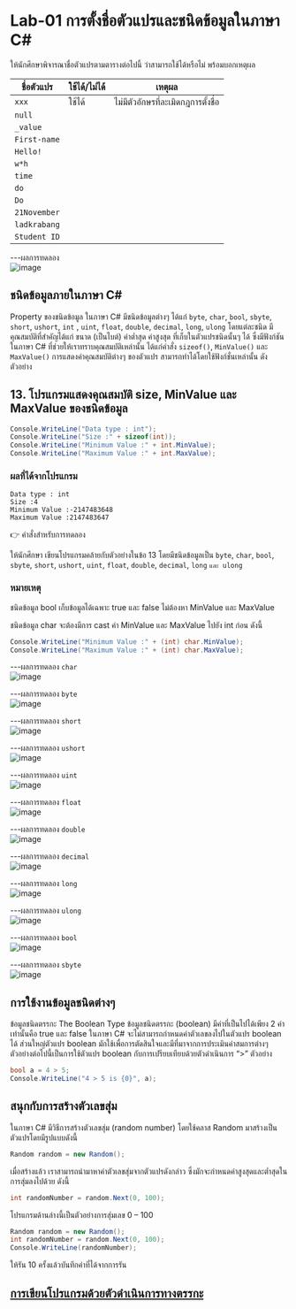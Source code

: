 # Lab-01 การตั้งชื่อตัวแปรและชนิดข้อมูลในภาษา C\#


 ให้นักศึกษาพิจารณาชื่อตัวแปรตามตารางต่อไปนี้ ว่าสามารถใช้ได้หรือไม่ พร้อมบอกเหตุผล

| ชื่อตัวแปร | ใช้ได้/ไม่ได้ | เหตุผล|
|--|--|--|
| `xxx`     | ใช้ได้ | ไม่มีตัวอักษรที่ละเมิดกฎการตั้งชื่อ |
| `null` | | |
| `_value` | | |
| `First-name`| | |
| `Hello!` | | |
| `w*h` | | |
| `time` | | |
| `do` | | |
| `Do` | | |
| `21November`| | |
| `ladkrabang`| | |
| `Student ID`| | |


---ผลการทดลอง<br>
![image](https://user-images.githubusercontent.com/115067018/233422154-ad8cdc90-14dc-4aea-8de8-7a0c03283c8b.png)



## ชนิดข้อมูลภายในภาษา C\#

Property ของชนิดข้อมูล ในภาษา C# มีชนิดข้อมูลต่างๆ ได้แก่ `byte`, `char`, `bool`, `sbyte`, `short`, `ushort`, `int` , `uint`, `float`, `double`, `decimal`, `long`, `ulong` โดยแต่ละชนิด มีคุณสมบัติที่สำคัญได้แก่ ขนาด (เป็นไบต์) ค่าต่ำสุด ค่าสูงสุด ที่เก็บในตัวแปรชนิดนั้นๆ ได้ ซึ่งมีฟังก์ชันในภาษา C# ที่ช่วยให้เราทราบคุณสมบัติเหล่านั้น ได้แก่คำสั่ง `sizeof()`, `MinValue()` และ `MaxValue()` การแสดงค่าคุณสมบัติต่างๆ ของตัวแปร สามารถทำได้โดยใช้ฟังก์ชั่นเหล่านั้น ดังตัวอย่าง

## 13. โปรแกรมแสดงคุณสมบัติ size, MinValue และ MaxValue ของชนิดข้อมูล

```csharp
Console.WriteLine("Data type : int");
Console.WriteLine("Size :" + sizeof(int));
Console.WriteLine("Minimum Value :" + int.MinValue);
Console.WriteLine("Maximum Value :" + int.MaxValue);
```

### ผลที่ได้จากโปรแกรม

```text
Data type : int
Size :4
Minimum Value :-2147483648
Maximum Value :2147483647
```

👉 คำสั่งสำหรับการทดลอง  

ให้นักศึกษา เขียนโปรแกรมคล้ายกับตัวอย่างในข้อ 13 โดยมีชนิดข้อมูลเป็น `byte`, `char`, `bool`, `sbyte`, `short`, `ushort`, `uint`, `float`, `double`, `decimal`, `long` `และ ulong`  

### หมายเหตุ

ชนิดข้อมูล bool เก็บข้อมูลได้เฉพาะ true และ false ไม่ต้องหา MinValue และ MaxValue

ชนิดข้อมูล char จะต้องมีการ cast ค่า MinValue และ MaxValue ไปยัง int ก่อน ดังนี้

```csharp
Console.WriteLine("Minimum Value :" + (int) char.MinValue);
Console.WriteLine("Maximum Value :" + (int) char.MaxValue);
```
---ผลการทดลอง `char`<br>
![image](https://user-images.githubusercontent.com/115067018/233422909-b0853a4e-f459-45ae-b82f-6c1e89da8536.png)


---ผลการทดลอง `byte`<br>
![image](https://user-images.githubusercontent.com/115067018/233422995-48025fda-5f5a-4329-846c-65c13396c54f.png)


---ผลการทดลอง `short`<br>
![image](https://user-images.githubusercontent.com/115067018/233423179-dd79361c-d608-4769-af0d-66179c9e8f10.png)

 

---ผลการทดลอง `ushort`<br>
![image](https://user-images.githubusercontent.com/115067018/233423269-f9182497-9e44-4b6b-94c2-66780fd7e08f.png)


 

---ผลการทดลอง `uint`<br>
![image](https://user-images.githubusercontent.com/115067018/233423318-6fc09a47-90be-4b1c-8696-237a635fed23.png)


 

---ผลการทดลอง `float`<br>
![image](https://user-images.githubusercontent.com/115067018/233423392-963c5662-1006-4a29-be3c-e311e279e0da.png)

 

---ผลการทดลอง `double`<br>
![image](https://user-images.githubusercontent.com/115067018/233423431-eb3dfd6f-891a-4de4-9c51-040fbafec969.png)

 
---ผลการทดลอง `decimal`<br>
![image](https://user-images.githubusercontent.com/115067018/233423487-da02a690-6c7f-46e4-8ae7-acbeabb0dbae.png)

 
---ผลการทดลอง `long`<br>
![image](https://user-images.githubusercontent.com/115067018/233423532-2aa3d1ef-c677-418b-a91c-26782d9578a9.png)



---ผลการทดลอง `ulong`<br>
![image](https://user-images.githubusercontent.com/115067018/233423584-ab01478f-7e64-4558-8212-c99a93c3369b.png)



---ผลการทดลอง `bool`<br>
![image](https://user-images.githubusercontent.com/115067018/233423633-b9b8ddbf-b85a-4f64-a717-e7f94baea2fc.png)


---ผลการทดลอง `sbyte`<br>
![image](https://user-images.githubusercontent.com/115067018/233423674-0e895770-9980-44bb-9ffe-eb0e5e68545c.png)


## การใช้งานข้อมูลชนิดต่างๆ

ข้อมูลชนิดตรรกะ The Boolean Type
ข้อมูลชนิดตรรกะ (boolean) มีค่าที่เป็นไปได้เพียง 2 ค่าเท่านั้นคือ true และ false ในภาษา C# จะไม่สามารถกำหนดค่าตัวเลขลงไปในตัวแปร boolean ได้ ส่วนใหญ่ตัวแปร boolean มักใช้เพื่อการตัดสินใจและมีที่มาจากการประเมินค่าสมการต่างๆ ตัวอย่างต่อไปนี้เป็นการใช้ตัวแปร boolean กับการเปรียบเทียบด้วยตัวดำเนินการ “>”
ตัวอย่าง

```csharp
bool a = 4 > 5;
Console.WriteLine("4 > 5 is {0}", a);
```

## สนุกกับการสร้างตัวเลขสุ่ม

ในภาษา C# มีวิธีการสร้างตัวเลขสุ่ม (random number) โดยใช้คลาส Random มาสร้างเป็นตัวแปรโดยมีรูปแบบดังนี้

```csharp
Random random = new Random();
```

เมื่อสร้างแล้ว เราสามารถนำมาหาค่าตัวเลขสุ่มจากตัวแปรดังกล่าว ซึ่งมักจะกำหนดค่าสูงสุดและต่ำสุดในการสุ่มลงไปด้วย ดังนี้

```csharp
int randomNumber = random.Next(0, 100);
```

โปรแกรมด้านล่างนี้เป็นตัวอย่างการสุ่มเลข 0 – 100

```csharp
Random random = new Random();
int randomNumber = random.Next(0, 100);
Console.WriteLine(randomNumber);
```
 
ให้รัน 10 ครั้งแล้วบันทึกค่าที่ได้จากการรัน

## [การเขียนโปรแกรมด้วยตัวดำเนินการทางตรรกะ](./Lab-01-part-14.md)

